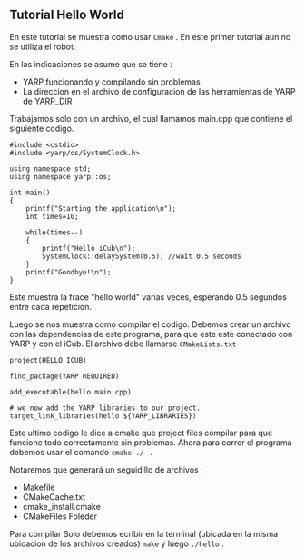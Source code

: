 
## Tutorial Hello World 

En este tutorial se muestra como usar `Cmake` . En este primer tutorial aun no se utiliza el robot. 

En las indicaciones se asume que se tiene :
* YARP funcionando y compilando sin problemas 
* La direccion en el archivo de configuracion de las herramientas de YARP de YARP_DIR 

Trabajamos solo con un archivo, el cual llamamos main.cpp que contiene el siguiente codigo.

```
#include <cstdio>
#include <yarp/os/SystemClock.h>

using namespace std;
using namespace yarp::os;

int main()
{
    printf("Starting the application\n");
    int times=10;

    while(times--)
    {
        printf("Hello iCub\n");
        SystemClock::delaySystem(0.5); //wait 0.5 seconds
    }
    printf("Goodbye!\n");
}

```

Este muestra la frace "hello world" varias veces, esperando 0.5 segundos entre cada repeticion.

Luego se nos muestra como compilar el codigo. 
Debemos crear un archivo con las dependencias de este programa, para que este este conectado con YARP y con el iCub. El archivo debe llamarse `CMakeLists.txt` 

```
project(HELLO_ICUB)

find_package(YARP REQUIRED)

add_executable(hello main.cpp)

# we now add the YARP libraries to our project.
target_link_libraries(hello ${YARP_LIBRARIES})

```
Este ultimo codigo le dice a cmake que project files compilar para que funcione todo correctamente sin problemas.
Ahora para correr el programa debemos usar el comando `cmake ./ `   .

Notaremos que generará un seguidillo de archivos :
* Makefile
* CMakeCache.txt
* cmake_install.cmake
* CMakeFiles Foleder

Para compilar Solo debemos ecribir en la terminal (ubicada en la misma ubicacion de los archivos creados) `make` y luego `./hello`  .




